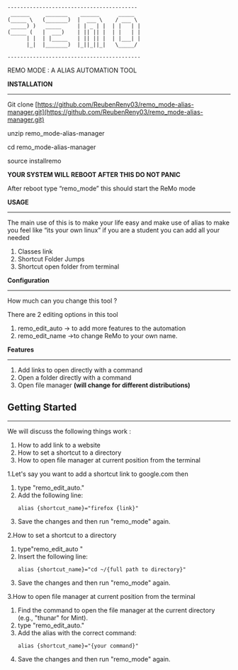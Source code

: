 ```
-----------------------------------------
 ______     _______    ______      _____
(_____ \   (_______)  |  ___ \    / ___ \
 _____) )   _____     | | _ | |  | |   | |
(_____ (   |  ___)    | || || |  | |   | |
      | |  | |_____   | || || |  | |___| |
      |_|  |_______)  |_||_||_|   \_____/
                                          
------------------------------------------
```

REMO MODE : A ALIAS AUTOMATION TOOL

**INSTALLATION**


---




Git clone [https://github.com/ReubenReny03/remo_mode-alias-manager.git](https://github.com/ReubenReny03/remo_mode-alias-manager.git)


unzip remo_mode-alias-manager


cd remo_mode-alias-manager


source installremo


**YOUR SYSTEM WILL REBOOT AFTER THIS DO NOT PANIC**


After reboot type “remo_mode” this should start the ReMo mode


**USAGE**




---


The main use of this is to make your life easy and make use of alias to make you feel like “its your own linux” if you are a student you can add all your needed






1. Classes link
2. Shortcut Folder Jumps
3. Shortcut open folder from terminal


**Configuration**




---


How much can you change this tool ?


There are 2 editing options in this tool






1. remo_edit_auto → to add more features to the automation
2. remo_edit_name →to change ReMo to your own name.


**Features**




---






1. Add links to open directly with a command
2. Open a folder directly with a command
3. Open file manager **(will change for different distributions)**




## **Getting Started**




---


We will discuss the following things work :
<ol>
<li> How to add link to a website</li>
<li>How to set a shortcut to a directory</li>
<li>How to open file manager at current position from the terminal</li>
</ol>


1.Let's say you want to add a shortcut link to google.com then
   <ol>
       <li>type "remo_edit_auto."</li>
       <li>Add the following line:
           <pre><code>alias {shortcut_name}="firefox {link}"</code></pre>
       </li>
       <li>Save the changes and then run "remo_mode" again.</li>
   </ol>


2.How to set a shortcut to a directory
  <ol>
       <li>type"remo_edit_auto "</li>
       <li>Insert the following line:
           <pre><code>alias {shortcut_name}="cd ~/{full path to directory}"</code></pre>
       </li>
       <li>Save the changes and then run "remo_mode" again.</li>
   </ol>
3.How to open file manager at current position from the terminal
   <ol>
       <li>Find the command to open the file manager at the current directory (e.g., "thunar" for Mint).</li>
       <li>type "remo_edit_auto."</li>
       <li>Add the alias with the correct command:
           <pre><code>alias {shortcut_name}="{your command}"</code></pre>
       </li>
       <li>Save the changes and then run "remo_mode" again.</li>
   </ol>
